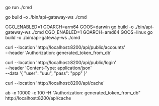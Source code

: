 go run ./cmd


go build -o ./bin/api-gateway-ws ./cmd

CGO_ENABLED=1 GOARCH=arm64 GOOS=darwin go build -o ./bin/api-gateway-ws ./cmd
CGO_ENABLED=1 GOARCH=amd64 GOOS=linux go build -o ./bin/api-gateway-ws ./cmd


curl --location 'http://localhost:8200/api/public/accounts' \
--header 'Authorization: generated_token_from_db'


curl --location 'http://localhost:8200/api/public/login' \
--header 'Content-Type: application/json' \
--data '{
  "user": "uuu",
  "pass": "ppp"
}'


curl --location 'http://localhost:8200/api/cache'


ab -n 10000 -c 100 -H "Authorization: generated_token_from_db" http://localhost:8200/api/cache